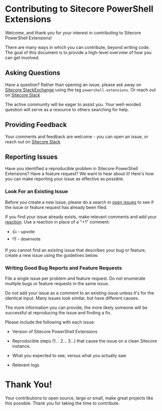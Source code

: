 # Contributing to Sitecore PowerShell Extensions

Welcome, and thank you for your interest in contributing to Sitecore PowerShell Extensions!

There are many ways in which you can contribute, beyond writing code. The goal of this document is to provide a high-level overview of how you can get involved.

## Asking Questions

Have a question? Rather than opening an issue, please ask away on [Sitecore StackExchange](https://sitecore.stackexchange.com/) using the tag `powershell-extensions`. Or reach out on [Sitecore Slack](https://sitecore.chat/)

The active community will be eager to assist you. Your well-worded question will serve as a resource to others searching for help.

## Providing Feedback

Your comments and feedback are welcome - you can open an issue, or reach out on [Sitecore Slack](https://sitecore.chat/)

## Reporting Issues

Have you identified a reproducible problem in Sitecore PowerShell Extensions? Have a feature request? We want to hear about it! Here's how you can make reporting your issue as effective as possible.

### Look For an Existing Issue

Before you create a new issue, please do a search in [open issues](https://github.com/SitecorePowerShell/Console/issues) to see if the issue or feature request has already been filed.

If you find your issue already exists, make relevant comments and add your [reaction](https://github.com/blog/2119-add-reactions-to-pull-requests-issues-and-comments). Use a reaction in place of a "+1" comment:

* 👍 - upvote
* 👎 - downvote

If you cannot find an existing issue that describes your bug or feature, create a new issue using the guidelines below.

### Writing Good Bug Reports and Feature Requests

File a single issue per problem and feature request. Do not enumerate multiple bugs or feature requests in the same issue.

Do not add your issue as a comment to an existing issue unless it's for the identical input. Many issues look similar, but have different causes.

The more information you can provide, the more likely someone will be successful at reproducing the issue and finding a fix.

Please include the following with each issue:

* Version of Sitecore PowerShell Extensions

* Reproducible steps (1... 2... 3...) that cause the issue on a clean Sitecore instance.

* What you expected to see, versus what you actually saw

* Relevant logs

# Thank You!

Your contributions to open source, large or small, make great projects like this possible. Thank you for taking the time to contribute.
